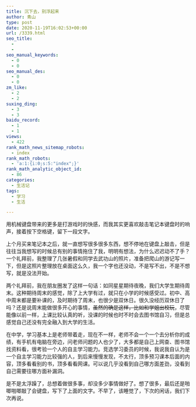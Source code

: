 ```yaml
---
title: 沉下去，别浮起来
author: 青山
type: post
date: 2020-11-19T16:02:53+00:00
url: /3339.html
seo_title:
  - 
  - 
seo_manual_keywords:
  - 0
  - 0
seo_manual_des:
  - 0
  - 0
zm_like:
  - 2
  - 2
suxing_ding:
  - 3
  - 3
baidu_record:
  - 1
  - 1
views:
  - 422
rank_math_news_sitemap_robots:
  - index
rank_math_robots:
  - 'a:1:{i:0;s:5:"index";}'
rank_math_analytic_object_id:
  - 86
categories:
  - 生活记
tags:
  - 学习
  - 生活

---
```

用机械键盘带来的更多是打游戏时的快感，而我其实更喜欢敲击笔记本键盘时的响声，接着按下空格键，留下一段文字。

上个月买来笔记本之后，就一直想写很多很多东西，想不停地在键盘上敲击，但是往往当我想写的时候总有别的事情拖住了我，明明有想法，为什么迟迟动不了手？一个礼拜前，我整理了几张暑假和同学去武功山的照片，准备把爬山的游记写一下，但是这照片整理放在桌面这么久，我一个字也还没动，不是写不出，不是不想写，就是没法开始。

两个礼拜前，我在朋友圈发了这样一句话：如同星星期待夜晚，我们大学生期待周末。这种期待周末的感觉，除了上大学有过，就只在小学的时候感受过。初中、高中周末都是要补课的，及时期待了周末，也很少是双休日。很久没经历双休日了吗？还是说周末能做很多开心的事情，<s>虽然的确是这样，比如和学姐出校玩</s>，尽管能像以前一样，上课比较认真的听，没课的时候也时不时会去图书馆自习，但是总感觉自己还没有完全融入到大学的生活。

在中学，学习基本上是老师带着走，现在不一样，老师不会一个一个去分析你的成绩，有手机有电脑在旁边，问老师问题的人也少了，大多都是自己上网查、图书馆找资料看，很考验一个人的自主学习能力。竞选学习委员的时候，我说我自认为是一个自主学习能力比较强的人，到后来慢慢发现，不太行，顶多预习课本后面的内容，顶多看看别的书，顶多看看网课。可以说几乎没看到自己哪方面差劲，没看到自己需要往哪方面补漏洞。

是不是太浮躁了，总想着做很多事，却没多少事情做好了。想了很多，最后还是啪唧啪唧敲了会键盘，写下了上面的文字。不早了，该睡觉了，下次的闲话，我们下次再说。